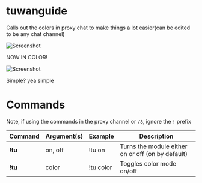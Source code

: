 # tuwanguide
Calls out the colors in proxy chat to make things a lot easier(can be edited to be any chat channel)

![Screenshot](https://i.gyazo.com/813825767eb743a8a5346b6ed51df6ae.png)

NOW IN COLOR!

![Screenshot](https://i.gyazo.com/9e60d1f9a1e75ae9bc91c25b16a3d3b5.png)

Simple? yea simple

# Commands
Note, if using the commands in the proxy channel or `/8`, ignore the `!` prefix

Command | Argument(s) | Example | Description
---|---|---|---
**!tu** | on, off | !tu on| Turns the module either on or off (on by default)
**!tu** | color | !tu color| Toggles color mode on/off
